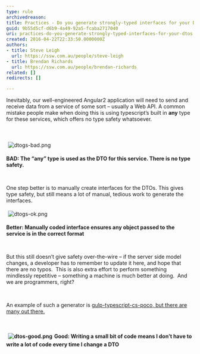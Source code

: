 ```yaml
---
type: rule
archivedreason: 
title: Practices - Do you generate strongly-typed interfaces for your DTOs?
guid: 9b55d5cf-d6b9-4a49-92a5-fcaba2717040
uri: practices-do-you-generate-strongly-typed-interfaces-for-your-dtos
created: 2016-04-22T22:33:50.0000000Z
authors:
- title: Steve Leigh
  url: https://ssw.com.au/people/steve-leigh
- title: Brendan Richards
  url: https://ssw.com.au/people/brendan-richards
related: []
redirects: []

---
```



Inevitably, our well-engineered Angular2 application will need to send and receive data from a service of some sort – usually a Web API. A common mistake people make when doing this is using typescript’s built in <span class="s1"><strong>any</strong></span> type for these services, which offers no type safety whatsoever. <br>
<br><excerpt class='endintro'></excerpt><br>
<p>​​<img src="/PublishingImages/dtogs-bad.png" alt="dtogs-bad.png" style="margin&#58;5px;" /></p><p class="p1"><strong>BAD&#58; The “any” type is used as the DTO for this service. There is no type safety.</strong></p><p class="p2"><br></p><p class="p1">One step better is to manually create interfaces for the DTOs. This gives type safety, but still means a lot of manual, tedious work to generate the interfaces.</p><p class="p2"><img src="/PublishingImages/dtogs-ok.png" alt="dtogs-ok.png" style="margin&#58;5px;" /><br></p><p class="p1"><strong>Better&#58; Manually coded interface ensures any object passed to the service is in the correct format </strong></p><p class="p1"><strong><br></strong></p><p class="p1">But this still doesn’t give safety over-the-wire – if the server side model changes, a developer has to remember to update it here, and hope that there are no typos.&#160; This is also extra effort to perform something mindlessly repetitive – something a machine is much better at doing.&#160; And we are programmers, right?</p><p class="p2"><br></p><p class="p1">An example of such a generator is <a href="https&#58;//github.com/Evertras/gulp-typescript-cs-poco" target="_blank">gulp-typescript-cs-poco, but there are many out there. </a></p><p class="p1"><strong><strong><br></strong></strong></p><p class="p1"><strong><strong><img src="/PublishingImages/dtos-good.png" alt="dtos-good.png" style="margin&#58;5px;" />Good&#58; Writing a small bit of code means I don’t have to write a lot of code every time I change a DTO</strong> <br></strong></p>


